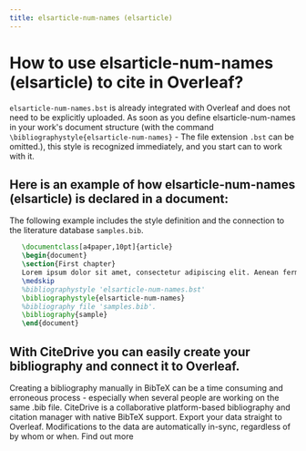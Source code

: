 ```yaml
---
title: elsarticle-num-names (elsarticle)
---
```


# How to use elsarticle-num-names (elsarticle) to cite in Overleaf? 
`elsarticle-num-names.bst` is already integrated with Overleaf and does not need to be explicitly uploaded. As soon as you define elsarticle-num-names in your work's document structure (with the command `\bibliographystyle{elsarticle-num-names}` - The file extension `.bst` can be omitted.), this style is recognized immediately, and you start can to work with it.

## Here is an example of how elsarticle-num-names (elsarticle) is declared in a document:
The following example includes the style definition and the connection to the literature database `samples.bib`.
```tex
   \documentclass[a4paper,10pt]{article}
   \begin{document}
   \section{First chapter}
   Lorem ipsum dolor sit amet, consectetur adipiscing elit. Aenean fermentum justo massa, ut maximus mauris sodales et. Aenean vel elit a erat rhoncus pharetra.
   \medskip
   %bibliographystyle 'elsarticle-num-names.bst'
   \bibliographystyle{elsarticle-num-names}
   %bibliography file 'samples.bib'.
   \bibliography{sample}
   \end{document}
```

## With CiteDrive you can easily create your bibliography and connect it to Overleaf. 
Creating a bibliography manually in BibTeX can be a time consuming and erroneous process - especially when several people are working on the same .bib file. CiteDrive is a collaborative platform-based bibliography and citation manager with native BibTeX support. Export your data straight to Overleaf. Modifications to the data are automatically in-sync, regardless of by whom or when. Find out more